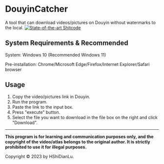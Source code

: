 # DouyinCatcher
A  tool that can download videos/pictures on Douyin without watermarks to the local.
[![State-of-the-art Shitcode](https://img.shields.io/static/v1?label=State-of-the-art&message=Shitcode&color=7B5804)](https://github.com/trekhleb/state-of-the-art-shitcode)

## System Requirements & Recommended
System: Windows 10 (Recommended Windows 11)

Pre-installation: Chrome/Microsoft Edge/Firefox/Internet Explorer/Safari browser

## Usage
1. Copy the video/pictures link in Douyin.
2. Run the program.
3. Paste the link to the input box.
4. Press "execute" button.
5. Select the file you want to download in the file box on the right and click "Download".
---
**This program is for learning and communication purposes only, and the copyright of the video/atlas belongs to the original author. It is strictly prohibited to use it for illegal purposes.**

Copyright © 2023 by HShiDianLu.
